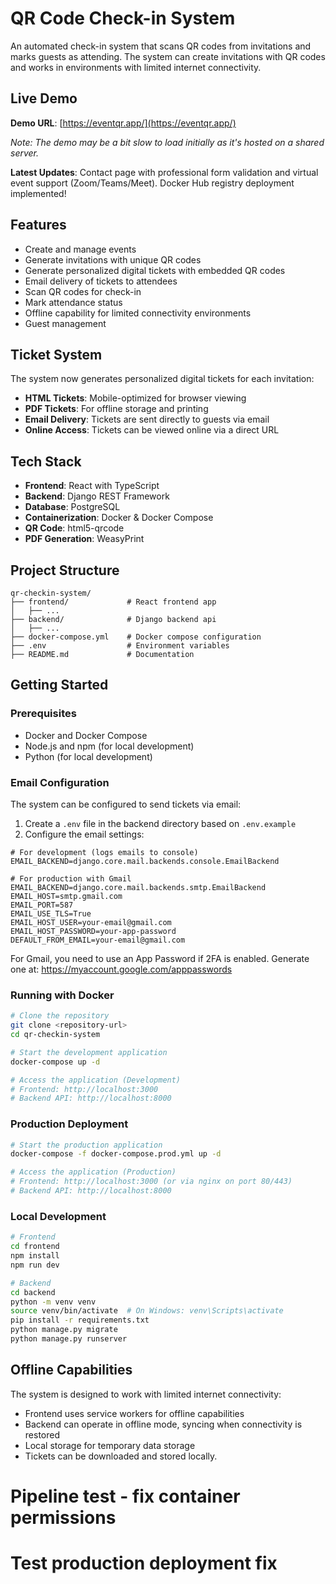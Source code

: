 # QR Code Check-in System

An automated check-in system that scans QR codes from invitations and marks guests as attending. The system can create invitations with QR codes and works in environments with limited internet connectivity.

## Live Demo

**Demo URL**: [https://eventqr.app/](https://eventqr.app/)

*Note: The demo may be a bit slow to load initially as it's hosted on a shared server.*

**Latest Updates**: Contact page with professional form validation and virtual event support (Zoom/Teams/Meet). Docker Hub registry deployment implemented!

## Features

- Create and manage events
- Generate invitations with unique QR codes
- Generate personalized digital tickets with embedded QR codes
- Email delivery of tickets to attendees
- Scan QR codes for check-in
- Mark attendance status
- Offline capability for limited connectivity environments
- Guest management

## Ticket System

The system now generates personalized digital tickets for each invitation:

- **HTML Tickets**: Mobile-optimized for browser viewing
- **PDF Tickets**: For offline storage and printing
- **Email Delivery**: Tickets are sent directly to guests via email
- **Online Access**: Tickets can be viewed online via a direct URL

## Tech Stack

- **Frontend**: React with TypeScript
- **Backend**: Django REST Framework
- **Database**: PostgreSQL
- **Containerization**: Docker & Docker Compose
- **QR Code**: html5-qrcode
- **PDF Generation**: WeasyPrint

## Project Structure

```
qr-checkin-system/
├── frontend/             # React frontend app
│   ├── ...
├── backend/              # Django backend api
│   ├── ...
├── docker-compose.yml    # Docker compose configuration
├── .env                  # Environment variables
├── README.md             # Documentation
```

## Getting Started

### Prerequisites

- Docker and Docker Compose
- Node.js and npm (for local development)
- Python (for local development)

### Email Configuration

The system can be configured to send tickets via email:

1. Create a `.env` file in the backend directory based on `.env.example`
2. Configure the email settings:

```
# For development (logs emails to console)
EMAIL_BACKEND=django.core.mail.backends.console.EmailBackend

# For production with Gmail
EMAIL_BACKEND=django.core.mail.backends.smtp.EmailBackend
EMAIL_HOST=smtp.gmail.com
EMAIL_PORT=587
EMAIL_USE_TLS=True
EMAIL_HOST_USER=your-email@gmail.com
EMAIL_HOST_PASSWORD=your-app-password
DEFAULT_FROM_EMAIL=your-email@gmail.com
```

For Gmail, you need to use an App Password if 2FA is enabled.
Generate one at: https://myaccount.google.com/apppasswords

### Running with Docker

```bash
# Clone the repository
git clone <repository-url>
cd qr-checkin-system

# Start the development application
docker-compose up -d

# Access the application (Development)
# Frontend: http://localhost:3000
# Backend API: http://localhost:8000
```

### Production Deployment

```bash
# Start the production application
docker-compose -f docker-compose.prod.yml up -d

# Access the application (Production)
# Frontend: http://localhost:3000 (or via nginx on port 80/443)
# Backend API: http://localhost:8000
```

### Local Development

```bash
# Frontend
cd frontend
npm install
npm run dev

# Backend
cd backend
python -m venv venv
source venv/bin/activate  # On Windows: venv\Scripts\activate
pip install -r requirements.txt
python manage.py migrate
python manage.py runserver
```

## Offline Capabilities

The system is designed to work with limited internet connectivity:

- Frontend uses service workers for offline capabilities
- Backend can operate in offline mode, syncing when connectivity is restored
- Local storage for temporary data storage
- Tickets can be downloaded and stored locally.
# Pipeline test - fix container permissions
# Test production deployment fix


